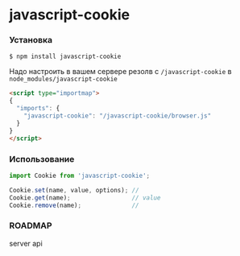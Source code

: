 # javascript-cookie

### Установка
```shell
$ npm install javascript-cookie
```

Надо настроить в вашем сервере резолв с `/javascript-cookie` в `node_modules/javascript-cookie`

```html
<script type="importmap">
{
  "imports": {
    "javascript-cookie": "/javascript-cookie/browser.js"
  }
}
</script>
```

### Использование
```javascript
import Cookie from 'javascript-cookie';

Cookie.set(name, value, options); //
Cookie.get(name);                 // value
Cookie.remove(name);              //
```

### ROADMAP
server api
